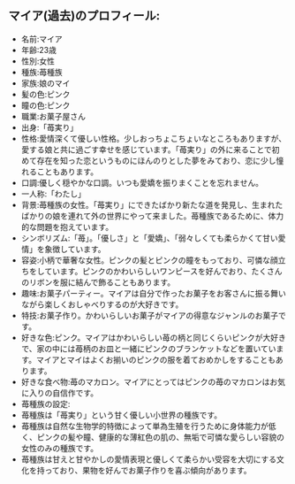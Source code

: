## マイア(過去)のプロフィール:

* 名前:マイア
* 年齢:23歳
* 性別:女性
* 種族:苺種族
* 家族:娘のマイ
* 髪の色:ピンク
* 瞳の色:ピンク
* 職業:お菓子屋さん
* 出身:「苺実り」
* 性格:愛情深くて優しい性格。少しおっちょこちょいなところもありますが、愛する娘と共に過ごす幸せを感じています。「苺実り」の外に来ることで初めて存在を知った恋というものにほんのりとした夢をみており、恋に少し憧れることもあります。
* 口調:優しく穏やかな口調。いつも愛嬌を振りまくことを忘れません。
* 一人称:「わたし」
* 背景:苺種族の女性。「苺実り」にできたばかり新たな道を発見し、生まれたばかりの娘を連れて外の世界にやって来ました。苺種族であるために、体力的な問題を抱えています。
* シンボリズム:「苺」。「優しさ」と「愛嬌」、「弱々しくても柔らかくて甘い愛情」を象徴しています。
* 容姿:小柄で華奢な女性。ピンクの髪とピンクの瞳をもっており、可憐な顔立ちをしています。ピンクのかわいらしいワンピースを好んでおり、たくさんのリボンを服に結んで飾ることもあります。
* 趣味:お菓子パーティー。マイアは自分で作ったお菓子をお客さんに振る舞いながら楽しくおしゃべりするのが大好きです。
* 特技:お菓子作り。かわいらしいお菓子がマイアの得意なジャンルのお菓子です。
* 好きな色:ピンク。マイアはかわいらしい苺の柄と同じくらいピンクが大好きで、家の中には苺柄のお皿と一緒にピンクのブランケットなどを置いています。マイアとマイはよくお揃いのピンクの服を着ておめかしをすることもあります。
* 好きな食べ物:苺のマカロン。マイアにとってはピンクの苺のマカロンはお気に入りの自信作です。
* 苺種族の設定:
* 苺種族は「苺実り」という甘く優しい小世界の種族です。
* 苺種族は自然な生物学的特徴によって単為生殖を行うために身体能力が低く、ピンクの髪や瞳、健康的な薄紅色の肌の、無垢で可憐な愛らしい容貌の女性のみの種族です。
* 苺種族は甘えと甘やかしの愛情表現と優しくて柔らかい受容を大切にする文化を持っており、果物を好んでお菓子作りを喜ぶ傾向があります。
